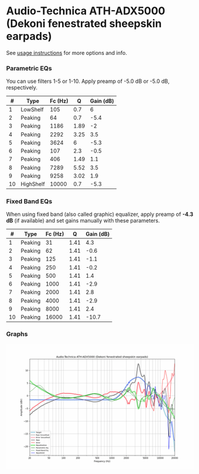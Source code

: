 # Audio-Technica ATH-ADX5000 (Dekoni fenestrated sheepskin earpads)
See [usage instructions](https://github.com/jaakkopasanen/AutoEq#usage) for more options and info.

### Parametric EQs
You can use filters 1-5 or 1-10. Apply preamp of -5.0 dB or -5.0 dB, respectively.

|   # | Type      |   Fc (Hz) |    Q |   Gain (dB) |
|-----|-----------|-----------|------|-------------|
|   1 | LowShelf  |       105 | 0.7  |         6   |
|   2 | Peaking   |        64 | 0.7  |        -5.4 |
|   3 | Peaking   |      1186 | 1.89 |        -2   |
|   4 | Peaking   |      2292 | 3.25 |         3.5 |
|   5 | Peaking   |      3624 | 6    |        -5.3 |
|   6 | Peaking   |       107 | 2.3  |        -0.5 |
|   7 | Peaking   |       406 | 1.49 |         1.1 |
|   8 | Peaking   |      7289 | 5.52 |         3.5 |
|   9 | Peaking   |      9258 | 3.02 |         1.9 |
|  10 | HighShelf |     10000 | 0.7  |        -5.3 |

### Fixed Band EQs
When using fixed band (also called graphic) equalizer, apply preamp of **-4.3 dB** (if available) and set gains manually with these parameters.

|   # | Type    |   Fc (Hz) |    Q |   Gain (dB) |
|-----|---------|-----------|------|-------------|
|   1 | Peaking |        31 | 1.41 |         4.3 |
|   2 | Peaking |        62 | 1.41 |        -0.6 |
|   3 | Peaking |       125 | 1.41 |        -1.1 |
|   4 | Peaking |       250 | 1.41 |        -0.2 |
|   5 | Peaking |       500 | 1.41 |         1.4 |
|   6 | Peaking |      1000 | 1.41 |        -2.9 |
|   7 | Peaking |      2000 | 1.41 |         2.8 |
|   8 | Peaking |      4000 | 1.41 |        -2.9 |
|   9 | Peaking |      8000 | 1.41 |         2.4 |
|  10 | Peaking |     16000 | 1.41 |       -10.7 |

### Graphs
![](./Audio-Technica%20ATH-ADX5000%20(Dekoni%20fenestrated%20sheepskin%20earpads).png)
